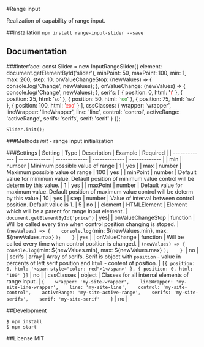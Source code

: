 #Range input

Realization of capability of range input.

##Installation
`npm install range-input-slider --save`

## Documentation
###Interface:
    const Slider = new InputRangeSlider({
        element: document.getElementById('slider'),
        minPoint: 50,
        maxPoint: 100,
        min: 1,
        max: 200,
        step: 10,
        onValueChangeStop: (newValues) => {
            console.log('Change', newValues);
        },
        onValueChange: (newValues) => {
            console.log('Change', newValues);
        },
        serifs: [
            { position: 0, html: '<span style="color: red; font-size: 11px;">1</span>' },
            { position: 25, html: '<span style="font-size: 11px;">50</span>' },
            { position: 50, html: '<span style="color: green; font-size: 11px;">100</span>' },
            { position: 75, html: '<span style="font-size: 11px;">150</span>' },
            { position: 100, html: '<span style="color: red; font-size: 11px;">200</span>' }
        ],
        cssClasses: {
            wrapper: 'wrapper',
            lineWrapper: 'lineWrapper',
            line: 'line',
            control: 'control',
            activeRange: 'activeRange',
            serifs: 'serifs',
            serif: 'serif'
        }
    });

    Slider.init();

###Methods
*init* - range input initialization

###Settings
| Setting       | Type          | Description   | Example       | Required      |
| ------------- | ------------- | ------------- | ------------- | ------------- |
| min | number | Minimum possible value of range | 1 | yes |
| max | number | Maximum possible value of range | 100 | yes |
| minPoint | number  | Default value for minimum value. Default position of minimum value control will be determ by this value. | 1 | yes |
| maxPoint  | number | Default value for maximum value. Default position of maximum value control will be determ by this value.| 10 | yes |
| step  | number | Value of interval between control position. Default value is 1. | 5 | no |
| element  | HTMLElement  | Element which will be a parent for range input element. | `document.getElementById('price')` | yes|
| onValueChangeStop | function  | Will be called every time when control position changing is stoped. | `(newValues) => {    console.log(`min: ${newValues.min}, max: ${newValues.max} `);    }` | yes |
| onValueChange | function | Will be called every time when control position is changed. | `(newValues) => {    console.log(`min: ${newValues.min}, max: ${newValues.max} `);    } `| no |
| serifs | array | Array of serifs. Serif is object with `position` - value in percents of left serif position and `html` - content of position. | `[{ position: 0, html: '<span style="color: red">1</span>' }, { position: 0, html: '100' }]` | no |
| cssClasses | object | Classes for all internal elements of range input. | ```{    wrapper: 'my-site-wrapper',    lineWrapper: 'my-site-line-wrapper',    line: 'my-site-line',    control: 'my-site-control',    activeRange: 'my-site-active-range',    serifs: 'my-site-serifs',    serif: 'my-site-serif'    }``` | no |


##Development
```
$ npm install
$ npm start
```

##License
MIT
